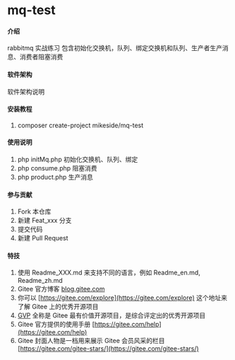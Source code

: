 # mq-test

#### 介绍
rabbitmq 实战练习
包含初始化交换机，队列、绑定交换机和队列、生产者生产消息、消费者阻塞消费

#### 软件架构
软件架构说明


#### 安装教程

1. composer create-project mikeside/mq-test

#### 使用说明

1. php initMq.php 初始化交换机、队列、绑定
2. php consume.php 阻塞消费
3. php product.php 生产消息

#### 参与贡献

1.  Fork 本仓库
2.  新建 Feat_xxx 分支
3.  提交代码
4.  新建 Pull Request


#### 特技

1.  使用 Readme\_XXX.md 来支持不同的语言，例如 Readme\_en.md, Readme\_zh.md
2.  Gitee 官方博客 [blog.gitee.com](https://blog.gitee.com)
3.  你可以 [https://gitee.com/explore](https://gitee.com/explore) 这个地址来了解 Gitee 上的优秀开源项目
4.  [GVP](https://gitee.com/gvp) 全称是 Gitee 最有价值开源项目，是综合评定出的优秀开源项目
5.  Gitee 官方提供的使用手册 [https://gitee.com/help](https://gitee.com/help)
6.  Gitee 封面人物是一档用来展示 Gitee 会员风采的栏目 [https://gitee.com/gitee-stars/](https://gitee.com/gitee-stars/)

